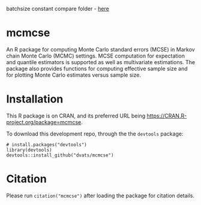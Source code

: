batchsize constant compare folder - [here](https://www.dropbox.com/sh/u45vgqgjwrhovkm/AAAoxYcs0L5aS-7aMFbs8jB-a?dl=0)
# mcmcse
An R package for computing Monte Carlo standard
errors (MCSE) in Markov chain Monte Carlo (MCMC) settings. MCSE
computation for expectation and quantile estimators is
supported as well as multivariate estimations. The package also provides 
functions for computing effective sample size and for plotting
Monte Carlo estimates versus sample size.


# Installation
This R package is on CRAN, and its preferred URL being https://CRAN.R-project.org/package=mcmcse.

To download this development repo,  through the the `devtools` package:

```{r}
# install.packages("devtools")
library(devtools)
devtools::install_github("dvats/mcmcse")
```
# Citation
Please run `citation("mcmcse")` after loading the package for citation details.
